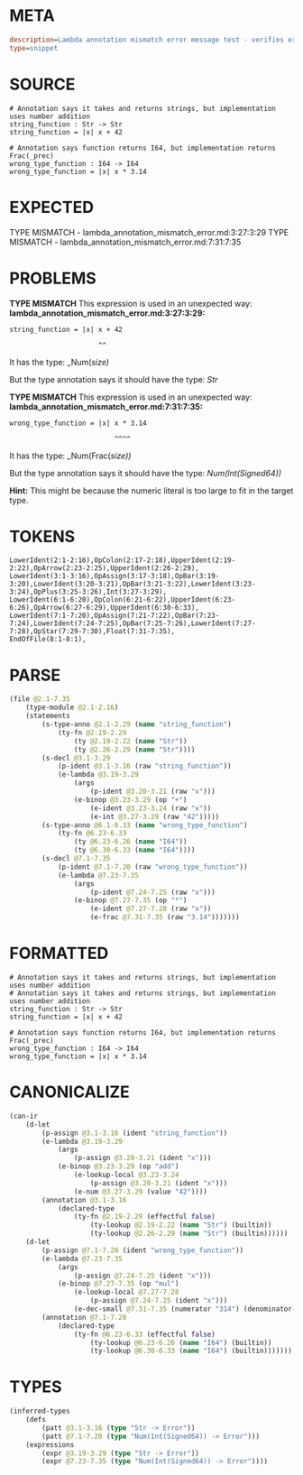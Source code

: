 # META
~~~ini
description=Lambda annotation mismatch error message test - verifies error messages assume annotation is correct and implementation is wrong
type=snippet
~~~
# SOURCE
~~~roc
# Annotation says it takes and returns strings, but implementation uses number addition
string_function : Str -> Str
string_function = |x| x + 42

# Annotation says function returns I64, but implementation returns Frac(_prec)
wrong_type_function : I64 -> I64
wrong_type_function = |x| x * 3.14
~~~
# EXPECTED
TYPE MISMATCH - lambda_annotation_mismatch_error.md:3:27:3:29
TYPE MISMATCH - lambda_annotation_mismatch_error.md:7:31:7:35
# PROBLEMS
**TYPE MISMATCH**
This expression is used in an unexpected way:
**lambda_annotation_mismatch_error.md:3:27:3:29:**
```roc
string_function = |x| x + 42
```
                          ^^

It has the type:
    _Num(_size)_

But the type annotation says it should have the type:
    _Str_

**TYPE MISMATCH**
This expression is used in an unexpected way:
**lambda_annotation_mismatch_error.md:7:31:7:35:**
```roc
wrong_type_function = |x| x * 3.14
```
                              ^^^^

It has the type:
    _Num(Frac(_size))_

But the type annotation says it should have the type:
    _Num(Int(Signed64))_

**Hint:** This might be because the numeric literal is too large to fit in the target type.

# TOKENS
~~~zig
LowerIdent(2:1-2:16),OpColon(2:17-2:18),UpperIdent(2:19-2:22),OpArrow(2:23-2:25),UpperIdent(2:26-2:29),
LowerIdent(3:1-3:16),OpAssign(3:17-3:18),OpBar(3:19-3:20),LowerIdent(3:20-3:21),OpBar(3:21-3:22),LowerIdent(3:23-3:24),OpPlus(3:25-3:26),Int(3:27-3:29),
LowerIdent(6:1-6:20),OpColon(6:21-6:22),UpperIdent(6:23-6:26),OpArrow(6:27-6:29),UpperIdent(6:30-6:33),
LowerIdent(7:1-7:20),OpAssign(7:21-7:22),OpBar(7:23-7:24),LowerIdent(7:24-7:25),OpBar(7:25-7:26),LowerIdent(7:27-7:28),OpStar(7:29-7:30),Float(7:31-7:35),
EndOfFile(8:1-8:1),
~~~
# PARSE
~~~clojure
(file @2.1-7.35
	(type-module @2.1-2.16)
	(statements
		(s-type-anno @2.1-2.29 (name "string_function")
			(ty-fn @2.19-2.29
				(ty @2.19-2.22 (name "Str"))
				(ty @2.26-2.29 (name "Str"))))
		(s-decl @3.1-3.29
			(p-ident @3.1-3.16 (raw "string_function"))
			(e-lambda @3.19-3.29
				(args
					(p-ident @3.20-3.21 (raw "x")))
				(e-binop @3.23-3.29 (op "+")
					(e-ident @3.23-3.24 (raw "x"))
					(e-int @3.27-3.29 (raw "42")))))
		(s-type-anno @6.1-6.33 (name "wrong_type_function")
			(ty-fn @6.23-6.33
				(ty @6.23-6.26 (name "I64"))
				(ty @6.30-6.33 (name "I64"))))
		(s-decl @7.1-7.35
			(p-ident @7.1-7.20 (raw "wrong_type_function"))
			(e-lambda @7.23-7.35
				(args
					(p-ident @7.24-7.25 (raw "x")))
				(e-binop @7.27-7.35 (op "*")
					(e-ident @7.27-7.28 (raw "x"))
					(e-frac @7.31-7.35 (raw "3.14")))))))
~~~
# FORMATTED
~~~roc
# Annotation says it takes and returns strings, but implementation uses number addition
# Annotation says it takes and returns strings, but implementation uses number addition
string_function : Str -> Str
string_function = |x| x + 42

# Annotation says function returns I64, but implementation returns Frac(_prec)
wrong_type_function : I64 -> I64
wrong_type_function = |x| x * 3.14
~~~
# CANONICALIZE
~~~clojure
(can-ir
	(d-let
		(p-assign @3.1-3.16 (ident "string_function"))
		(e-lambda @3.19-3.29
			(args
				(p-assign @3.20-3.21 (ident "x")))
			(e-binop @3.23-3.29 (op "add")
				(e-lookup-local @3.23-3.24
					(p-assign @3.20-3.21 (ident "x")))
				(e-num @3.27-3.29 (value "42"))))
		(annotation @3.1-3.16
			(declared-type
				(ty-fn @2.19-2.29 (effectful false)
					(ty-lookup @2.19-2.22 (name "Str") (builtin))
					(ty-lookup @2.26-2.29 (name "Str") (builtin))))))
	(d-let
		(p-assign @7.1-7.20 (ident "wrong_type_function"))
		(e-lambda @7.23-7.35
			(args
				(p-assign @7.24-7.25 (ident "x")))
			(e-binop @7.27-7.35 (op "mul")
				(e-lookup-local @7.27-7.28
					(p-assign @7.24-7.25 (ident "x")))
				(e-dec-small @7.31-7.35 (numerator "314") (denominator-power-of-ten "2") (value "3.14"))))
		(annotation @7.1-7.20
			(declared-type
				(ty-fn @6.23-6.33 (effectful false)
					(ty-lookup @6.23-6.26 (name "I64") (builtin))
					(ty-lookup @6.30-6.33 (name "I64") (builtin)))))))
~~~
# TYPES
~~~clojure
(inferred-types
	(defs
		(patt @3.1-3.16 (type "Str -> Error"))
		(patt @7.1-7.20 (type "Num(Int(Signed64)) -> Error")))
	(expressions
		(expr @3.19-3.29 (type "Str -> Error"))
		(expr @7.23-7.35 (type "Num(Int(Signed64)) -> Error"))))
~~~
